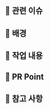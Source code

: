 ## 👀 관련 이슈

<!-- 관련있는 이슈 번호(#000)을 적어주세요. -->

## 👀 배경

<!--  -->

## 👀 작업 내용

<!-- 구현/변경한 내용을 적어주세요 -->

## 👀 PR Point

<!-- 리뷰어 분들이 집중적으로 보셨으면 하는 내용을 적어주세요 -->

## 👀 참고 사항

<!-- 참고할 사항(스크린샷, 실행 시 유의할 점, 참고 링크)이 있다면 적어주세요. -->

